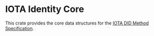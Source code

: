 IOTA Identity Core
=== 

This crate provides the core data structures for the [IOTA DID Method Specification](https://wiki.iota.org/identity.rs/specs/did/iota_did_method_spec).
